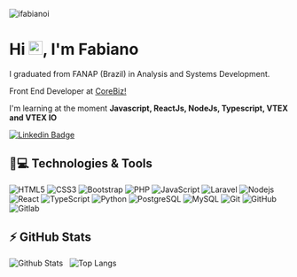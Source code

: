 <p align="left"><img src="https://komarev.com/ghpvc/?username=ifabianoi" alt="ifabianoi" /></p>


<h1 align = "justify"> Hi <img src="https://media.giphy.com/media/hvRJCLFzcasrR4ia7z/giphy.gif" width="25px">, I'm Fabiano</h1>
<p align="justify">I graduated from FANAP (Brazil) in Analysis and Systems Development. </p>

Front End Developer at [CoreBiz!](https://www.corebiz.ag/)

I'm learning at the moment **Javascript, ReactJs, NodeJs, Typescript, VTEX and VTEX IO**


[![Linkedin Badge](https://img.shields.io/badge/-ifabianoi-blue?style=flat-square&logo=Linkedin&logoColor=white&link=https://www.linkedin.com/in/ifabianoi/)](https://www.linkedin.com/in/ifabianoi/)

## 🚀💻 Technologies & Tools
![HTML5](https://img.shields.io/badge/HTML5-E34F26?style=for-the-badge&logo=html5&logoColor=white)
![CSS3](https://img.shields.io/badge/CSS3-1572B6?style=for-the-badge&logo=css3&logoColor=white)
![Bootstrap](https://img.shields.io/badge/Bootstrap-563D7C?style=for-the-badge&logo=bootstrap&logoColor=white)
![PHP](https://img.shields.io/badge/PHP-777BB4?style=for-the-badge&logo=php&logoColor=white)
![JavaScript](https://img.shields.io/badge/JavaScript-323330?style=for-the-badge&logo=javascript&logoColor=F7DF1E)
![Laravel](https://img.shields.io/badge/Laravel-FF2D20?style=for-the-badge&logo=laravel&logoColor=white)
![Nodejs](https://img.shields.io/badge/Node.js-339933?style=for-the-badge&logo=nodedotjs&logoColor=white)
![React](https://img.shields.io/badge/React-20232A?style=for-the-badge&logo=react&logoColor=61DAFB)
![TypeScript](https://img.shields.io/badge/TypeScript-007ACC?style=for-the-badge&logo=typescript&logoColor=white)
![Python](https://img.shields.io/badge/Python-3776AB?style=for-the-badge&logo=python&logoColor=white)
![PostgreSQL](https://img.shields.io/badge/PostgreSQL-316192?style=for-the-badge&logo=postgresql&logoColor=white)
![MySQL](https://img.shields.io/badge/MySQL-00000F?style=for-the-badge&logo=mysql&logoColor=white)
![Git](https://img.shields.io/badge/Git-F05032?style=for-the-badge&logo=git&logoColor=white)
![GitHub](https://img.shields.io/badge/GitHub-100000?style=for-the-badge&logo=github&logoColor=white)
![Gitlab](https://img.shields.io/badge/GitLab-100000?style=for-the-badge&logo=gitlab&logoColor=white)

## ⚡ GitHub Stats

![Github Stats](https://github-readme-stats.vercel.app/api?username=ifabianoi&show_icons=true&count_private=true&show_icons=true&include_all_commits=true&theme=vision-friendly-dark)&nbsp;&nbsp;&nbsp;![Top Langs](https://github-readme-stats.vercel.app/api/top-langs/?username=ifabianoi&hide=TeX&layout=compact&theme=vision-friendly-dark)

